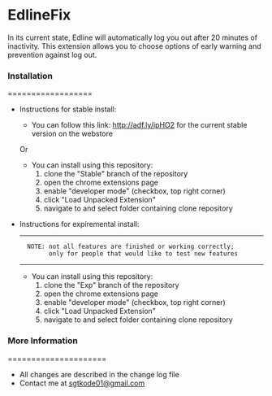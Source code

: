 EdlineFix
=========

In its current state, Edline will automatically log you out after 20 minutes of inactivity.
This extension allows you to choose options of early warning and prevention against log out.


### Installation
==================
- Instructions for stable install:

    + You can follow this link: http://adf.ly/ipHO2 for the current stable version on the webstore
    
    Or
    
    + You can install using this repository:
        1. clone the "Stable" branch of the repository
        2. open the chrome extensions page
        3. enable "developer mode" (checkbox, top right corner)
        4. click "Load Unpacked Extension"
        5. navigate to and select folder containing clone repository



- Instructions for expiremental install:

    ***
        NOTE: not all features are finished or working correctly;
              only for people that would like to test new features
    ***
    + You can install using this repository:
        1. clone the "Exp" branch of the repository
        2. open the chrome extensions page
        3. enable "developer mode" (checkbox, top right corner)
        4. click "Load Unpacked Extension"
        5. navigate to and select folder containing clone repository


### More Information
=====================
- All changes are described in the change log file
- Contact me at sgtkode01@gmail.com
